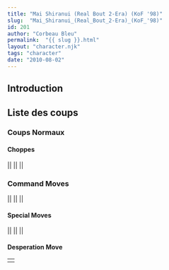 ```yaml
---
title: "Mai Shiranui (Real Bout 2-Era) (KoF '98)"
slug:  "Mai_Shiranui_(Real_Bout_2-Era)_(KoF_'98)"
id: 201
author: "Corbeau Bleu"
permalink:  "{{ slug }}.html"
layout: "character.njk"
tags: "character"
date: "2010-08-02"
---
```


## Introduction

## Liste des coups

### Coups Normaux

#### Choppes

||
||
||

### Command Moves

||
||
||

#### Special Moves

||
||
||

#### Desperation Move

|     |
|-----|
|     |
